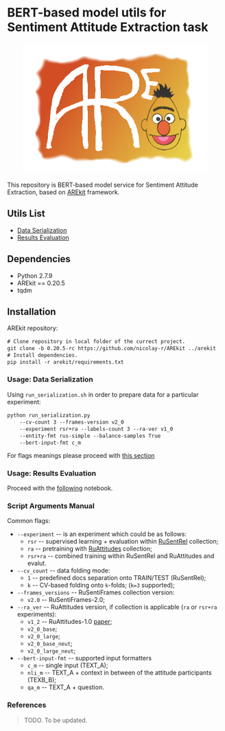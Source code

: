 # BERT-based model utils for Sentiment Attitude Extraction task

<p align="center">
    <img src="logo.png"/>
</p>
    
This repository is BERT-based model service for Sentiment Attitude Extraction,
based on [AREkit](https://github.com/nicolay-r/AREkit) framework.

## Utils List

* [Data Serialization](#usage-data-serialization)
* [Results Evaluation](#usage-results-evaluation)

## Dependencies

* Python 2.7.9
* AREkit == 0.20.5
* tqdm

## Installation

AREkit repository:
```shell script
# Clone repository in local folder of the currect project. 
git clone -b 0.20.5-rc https://github.com/nicolay-r/AREkit ../arekit
# Install dependencies.
pip install -r arekit/requirements.txt
```

### Usage: Data Serialization

Using `run_serialization.sh` in order to prepare data for a particular experiment:

```shell script
python run_serialization.py 
    --cv-count 3 --frames-version v2_0 
    --experiment rsr+ra --labels-count 3 --ra-ver v1_0
    --entity-fmt rus-simple --balance-samples True
    --bert-input-fmt c_m
```

For flags meanings please proceed with [this section](#script-arguments-manual)

### Usage: Results Evaluation

Proceed with the [following](results_evaluation.ipynb) notebook.

### Script Arguments Manual

Common flags:
* `--experiment` -- is an experiment which could be as follows:
    * `rsr` -- supervised learning + evaluation within [RuSentRel](https://github.com/nicolay-r/RuSentRel) collection;
    * `ra` -- pretraining with [RuAttitudes](https://github.com/nicolay-r/RuAttitudes) collection;
    * `rsr+ra` -- combined training within RuSentRel and RuAttitudes and evalut.
* `--cv_count` -- data folding mode:
    * `1` -- predefined docs separation onto TRAIN/TEST (RuSentRel);
    * `k` -- CV-based folding onto `k`-folds; (`k=3` supported);
* `--frames_versions` -- RuSentiFrames collection version:
    * `v2.0` -- RuSentiFrames-2.0;
* `--ra_ver` -- RuAttitudes version, if collection is applicable (`ra` or `rsr+ra` experiments):
    * `v1_2` -- RuAttitudes-1.0 [paper](https://www.aclweb.org/anthology/R19-1118/);
    * `v2_0_base`;
    * `v2_0_large`;
    * `v2_0_base_neut`;
    * `v2_0_large_neut`;
* `--bert-input-fmt` -- supported input formatters
    * `c_m` -- single input (TEXT_A);
    * `nli_m` -- TEXT_A + context in between of the attitude participants (TEXB_B);
    * `qa_m` -- TEXT_A + question.

### References

> TODO. To be updated.
